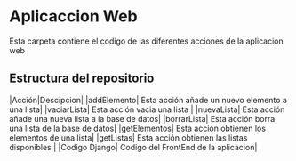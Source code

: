 # Aplicaccion Web
Esta carpeta contiene el codigo de las diferentes acciones de la aplicacion web

## Estructura del repositorio

|Acción|Descipcion|
|addElemento| Esta acción añade un nuevo elemento a una lista|
|vaciarLista| Esta acción vacia una lista |
|nuevaLista| Esta acción añade una nueva lista a la base de datos|
|borrarLista| Esta acción borra una lista de la base de datos|
|getElementos| Esta acción obtienen los elementos de una lista|
|getListas| Esta acción obtienen las listas disponibles |
|Codigo Django| Codigo del FrontEnd de la aplicacion|